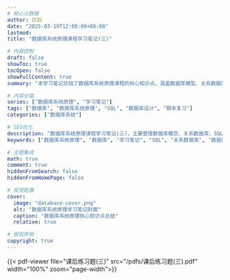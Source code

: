 ```yaml
---
# 核心元数据
author: 烂石
date: "2025-03-19T12:00:00+08:00"
lastmod:
title: "数据库系统原理课程学习笔记(三)"

# 内容控制
draft: false
showToc: true
tocOpen: false
showFullContent: true
summary: "本学习笔记总结了数据库系统原理课程的核心知识点，涵盖数据库模型、关系数据库、SQL语言、数据库设计、完整性、安全性及恢复技术。重点突出常考概念和易错点，适用于期末复习和知识点查漏补缺。" #  新增 summary 字段

# 内容分类
series: ["数据库系统原理", "学习笔记"]
tags: ["数据库", "数据库系统原理", "SQL", "数据库设计", "期末复习"]
categories: ["数据库系统"]

# SEO优化
description: "数据库系统原理课程学习笔记(三)，主要整理数据库概念、关系数据库、SQL语言、数据库设计、数据库恢复技术、数据库安全性及完整性等核心知识点，适用于期末复习和知识点查漏补缺。"
keywords: ["数据库系统原理", "数据库", "学习笔记", "SQL", "关系数据库", "数据库设计", "数据库恢复", "数据库安全", "期末复习", "考试"]

# 主题集成
math: true
comment: true
hiddenFromSearch: false
hiddenFromHomePage: false

# 视觉配置
cover:
  image: "database-cover.png"
  alt: "数据库系统原理学习笔记封面"
  caption: "数据库系统原理核心知识点总结"
  relative: true

# 版权声明
copyright: true
---
```

{{< pdf-viewer file="课后练习题(三)" src="/pdfs/课后练习题(三).pdf" width="100%" zoom="page-width">}}